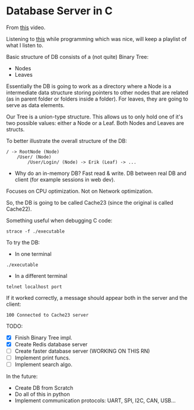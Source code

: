 # Database Server in C

From [this](https://youtu.be/qBvz5BqUOH8?si=NuJ3WMcAsbLsaGWe) video.

Listening to [this](https://youtu.be/2EYUKW2o-5Q?si=7261jkQT0j76CoPi) while programming which was nice, will keep a playlist of what I listen to.

Basic structure of DB consists of a (not quite) Binary Tree:
* Nodes
* Leaves

Essentially the DB is going to work as a directory where a Node is a intermediate data structure storing pointers to other nodes that are related (as in parent folder or folders inside a folder). For leaves, they are going to serve as data elements.

Our Tree is a union-type structure. This allows us to only hold one of it's two possible values: either a Node or a Leaf. Both Nodes and Leaves are structs. 

To better illustrate the overall structure of the DB:

```
/ -> RootNode (Node)
    /User/ (Node)
        /User/Login/ (Node) -> Erik (Leaf) -> ...
```      

- Why do an in-memory DB?
Fast read & write.
DB between real DB and client (for example sessions in web dev).

Focuses on CPU optimization. Not on Network optimization.

So, the DB is going to be called Cache23 (since the original is called Cache22).

Something useful when debugging C code:
```
strace -f ./executable
```

To try the DB:

- In one terminal
```
./executable
```

- In a different terminal
```
telnet localhost port
```

If it worked correctly, a message should appear both in the server and the client:

```
100 Connected to Cache23 server
```

TODO:
- [x] Finish Binary Tree impl.
- [x] Create Redis database server 
- [ ] Create faster database server (WORKING ON THIS RN)
- [ ] Implement print funcs.
- [ ] Implement search algo.

In the future:
- Create DB from Scratch
- Do all of this in python
- Implement communication protocols: UART, SPI, I2C, CAN, USB...

